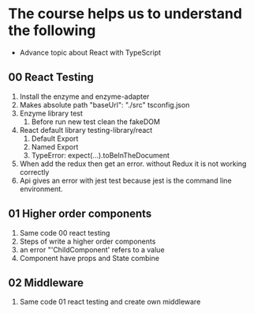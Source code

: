 # The course helps us to understand the following

- Advance topic about React with TypeScript

## 00 React Testing

1. Install the enzyme and enzyme-adapter
2. Makes absolute path "baseUrl": "./src" tsconfig.json
3. Enzyme library test
   1. Before run new test clean the fakeDOM
4. React default library testing-library/react
   1. Default Export
   2. Named Export
   3. TypeError: expect(...).toBeInTheDocument
5. When add the redux then get an error. without Redux it is not working correctly
6. Api gives an error with jest test because jest is the command line environment.

## 01 Higher order components

1. Same code 00 react testing
2. Steps of write a higher order components
3. an error "'ChildComponent' refers to a value
4. Component have props and State combine

## 02 Middleware

1. Same code 01 react testing and create own middleware
